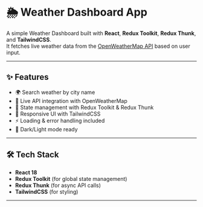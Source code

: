 # 🌦️ Weather Dashboard App

A simple Weather Dashboard built with **React**, **Redux Toolkit**, **Redux Thunk**, and **TailwindCSS**.  
It fetches live weather data from the [OpenWeatherMap API](https://openweathermap.org/) based on user input.

---

## ✨ Features
- 🌍 Search weather by city name  
- 📡 Live API integration with OpenWeatherMap  
- 🔄 State management with Redux Toolkit & Redux Thunk  
- 🎨 Responsive UI with TailwindCSS  
- ⚡ Loading & error handling included  
- 🌙 Dark/Light mode ready  

---

## 🛠️ Tech Stack
- **React 18**  
- **Redux Toolkit** (for global state management)  
- **Redux Thunk** (for async API calls)  
- **TailwindCSS** (for styling)  

---

